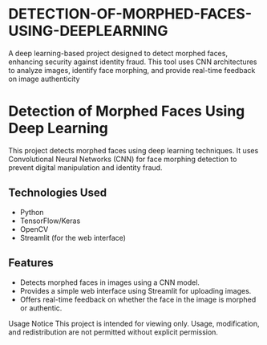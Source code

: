 # DETECTION-OF-MORPHED-FACES-USING-DEEPLEARNING
A deep learning-based project designed to detect morphed faces, enhancing security against identity fraud. This tool uses CNN architectures to analyze images, identify face morphing, and provide real-time feedback on image authenticity
# Detection of Morphed Faces Using Deep Learning

This project detects morphed faces using deep learning techniques. It uses Convolutional Neural Networks (CNN) for face morphing detection to prevent digital manipulation and identity fraud.

## Technologies Used
- Python
- TensorFlow/Keras
- OpenCV
- Streamlit (for the web interface)

## Features
- Detects morphed faces in images using a CNN model.
- Provides a simple web interface using Streamlit for uploading images.
- Offers real-time feedback on whether the face in the image is morphed or authentic.

Usage Notice
This project is intended for viewing only. Usage, modification, and redistribution are not permitted without explicit permission.
